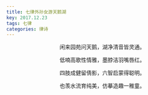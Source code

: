 ```yaml
---
title: 七律外孙女游天鹅湖
key: 2017.12.23
tags: 七律
categories: 律诗
---
```


<p align="center">闲来园苑问天鹅，湖净清音皆灵通。
</p>
<p align="center">低喃高歌性情雅，墨脖洁羽嘴唇红。
</p>
<p align="center">四肢成健留倩影，六智启蒙得聪明。
</p>
<p align="center">也羡水流育纯美，仿摹造趣一稚童。
</p>
